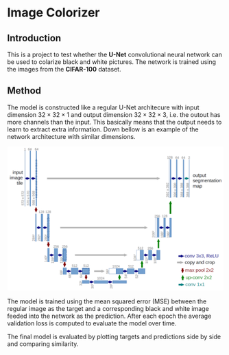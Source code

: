 # Image Colorizer

## Introduction

This is a project to test whether the **U-Net** convolutional neural network can be used to colarize black and white pictures. The network is trained using the images from the **CIFAR-100** dataset.

## Method

The model is constructed like a regular U-Net architecure with input dimension $32 \times 32 \times 1$ and output dimension $32 \times 32 \times 3$, i.e. the outout has more channels than the input. This basically means that the output needs to learn to extract extra information. Down bellow is an example of the network architecture with similar dimensions.

![U-Net Architecture](./u-net.png)

The model is trained using the mean squared error (MSE) between the regular image as the target and a corresponding black and white image feeded into the network as the prediction. After each epoch the average validation loss is computed to evaluate the model over time.

The final model is evaluated by plotting targets and predictions side by side and comparing similarity.
